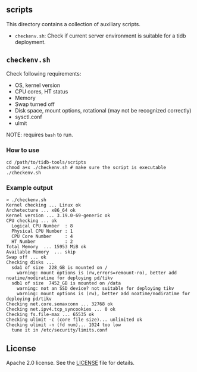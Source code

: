 ## scripts

This directory contains a collection of auxiliary scripts.

- ``checkenv.sh``: Check if current server environment is suitable for a tidb deployment.

## ``checkenv.sh``

Check following requirements:

- OS, kernel version
- CPU cores, HT status
- Memory
- Swap turned off
- Disk space, mount options, rotational (may not be recognized correctly)
- sysctl.conf
- ulmit

NOTE: requires ``bash`` to run.

### How to use

```
cd /path/to/tidb-tools/scripts
chmod a+x ./checkenv.sh # make sure the script is executable
./checkenv.sh
```

### Example output

```
> ./checkenv.sh
Kernel checking ... Linux ok
Archetecture ... x86_64 ok
Kernel version ... 3.19.0-69-generic ok
CPU checking ... ok
  Logical CPU Number  : 8
  Physical CPU Number : 1
  CPU Core Number     : 4
  HT Number           : 2
Total Memory  ... 15953 MiB ok
Available Memory  ... skip
Swap off ... ok
Checking disks ...
  sda1 of size  228_GB is mounted on /
    warning: mount options is (rw,errors=remount-ro), better add noatime/nodiratime for deploying pd/tikv
  sdb1 of size  7452_GB is mounted on /data
    warning: not an SSD device? not suitable for deploying tikv
    warning: mount options is (rw), better add noatime/nodiratime for deploying pd/tikv
Checking net.core.somaxconn ... 32768 ok
Checking net.ipv4.tcp_syncookies ... 0 ok
Checking fs.file-max ... 65535 ok
Checking ulimit -c (core file size)... unlimited ok
Checking ulimit -n (fd num)... 1024 too low
  tune it in /etc/security/limits.conf
```

## License

Apache 2.0 license. See the [LICENSE](../LICENSE) file for details.
